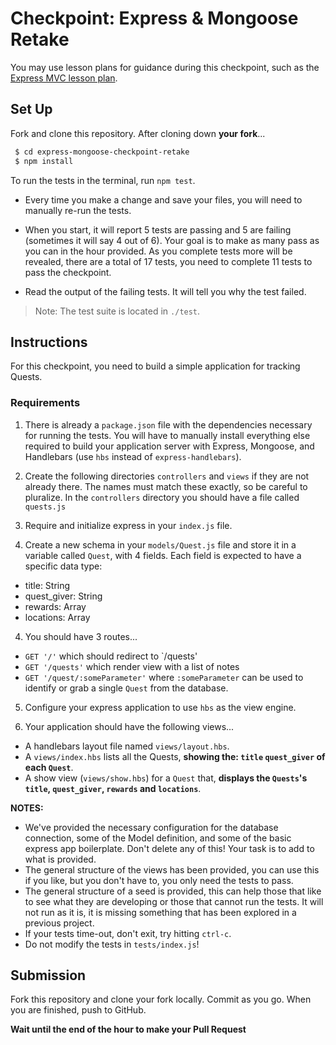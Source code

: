 # Checkpoint: Express & Mongoose Retake

You may use lesson plans for guidance during this checkpoint, such as the [Express MVC lesson plan](https://git.generalassemb.ly/ga-wdi-lessons/express-mongoose).

## Set Up

Fork and clone this repository. After cloning down **your fork**...

```bash
 $ cd express-mongoose-checkpoint-retake
 $ npm install
```

To run the tests in the terminal, run `npm test`.
  - Every time you make a change and save your files, you will need to manually re-run the tests.
  - When you start, it will report 5 tests are passing and 5 are failing (sometimes it will say 4 out of  6). Your goal is to make as many pass as you can in the hour provided. As you complete tests more will be revealed, there are a total of 17 tests, you need to complete 11 tests to pass the checkpoint.

  - Read the output of the failing tests. It will tell you why the test failed.

> Note: The test suite is located in `./test`. 

## Instructions

For this checkpoint, you need to build a simple application for tracking Quests.

### Requirements

1. There is already a `package.json` file with the dependencies necessary for running the tests. You will have to manually install everything else required to build your application server with Express, Mongoose, and Handlebars (use `hbs` instead of `express-handlebars`).

2. Create the following directories `controllers` and `views` if they are not already there. The names must match these exactly, so be careful to pluralize. In the `controllers` directory you should have a file called `quests.js`

3. Require and initialize express in your `index.js` file.

3. Create a new schema in your `models/Quest.js` file and store it in a variable called `Quest`, with 4 fields. Each field is expected to have a specific data type: 

  - title: String
  - quest_giver: String
  - rewards: Array
  - locations: Array

4. You should have 3 routes...
  - `GET '/'` which should redirect to `/quests'
  - `GET '/quests'` which render view with a list of notes
  - `GET '/quest/:someParameter'` where `:someParameter` can be used to identify or grab a single `Quest` from the database.

5. Configure your express application to use `hbs` as the view engine.

5. Your application should have the following views...

  - A handlebars layout file named `views/layout.hbs`.
  - A `views/index.hbs` lists all the Quests, 
  **showing the: `title` `quest_giver` of each `Quest`**.
  - A show view (`views/show.hbs`) for a `Quest` that, 
  **displays the `Quests`'s `title`, `quest_giver`,  `rewards` and `locations`**.

**NOTES:**

* We've provided the necessary configuration for the database connection, some of the Model definition, and some of the basic express app boilerplate. Don't delete any of this! Your task is to add to what is provided.
* The general structure of the views has been provided, you can use this if you like, but you don't have to, you only need the tests to pass.
* The general structure of a seed is provided, this can help those that like to see what they are developing or those that cannot run the tests. It will not run as it is, it is missing something that has been explored in a previous project.
* If your tests time-out, don't exit, try hitting `ctrl-c`.
* Do not modify the tests in `tests/index.js`!

## Submission

Fork this repository and clone your fork locally. Commit as you go. When you are finished, push to GitHub.

**Wait until the end of the hour to make your Pull Request**
